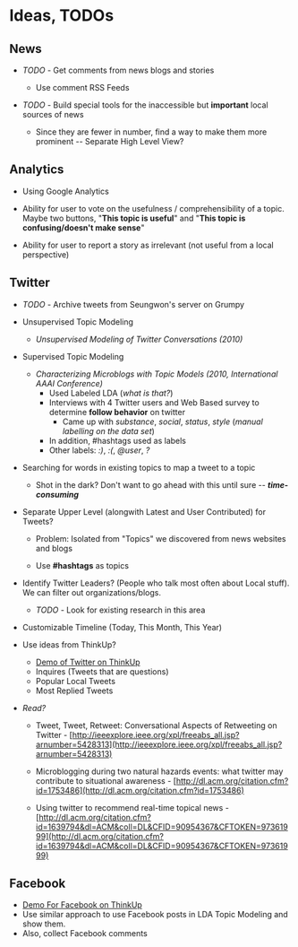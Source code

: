 # Ideas, TODOs

## News

* *TODO* - Get comments from news blogs and stories    
    * Use comment RSS Feeds   

* *TODO* - Build special tools for the inaccessible but **important** local sources of news      
    * Since they are fewer in number, find a way to make them more prominent -- Separate High Level View?

## Analytics

* Using Google Analytics  

* Ability for user to vote on the usefulness / comprehensibility of a topic. Maybe two buttons, "**This topic is useful**" and "**This topic is confusing/doesn't make sense**"   

* Ability for user to report a story as irrelevant (not useful from a local perspective)  


## Twitter

* *TODO* - Archive tweets from Seungwon's server on Grumpy

* Unsupervised Topic Modeling
  * *Unsupervised Modeling of Twitter Conversations (2010)*   

            
* Supervised Topic Modeling   
    * *Characterizing Microblogs with Topic Models (2010, International AAAI Conference)*   
        * Used Labeled LDA  (*what is that?*)
        * Interviews with 4 Twitter users and Web Based survey to determine **follow behavior** on twitter  
            * Came up with *substance*, *social*, *status*, *style* (*manual labelling on the data set*)  
        * In addition, #hashtags used as labels
        * Other labels: *:)*, *:(*, *@user*, *?*

* Searching for words in existing topics to map a tweet to a topic    
    * Shot in the dark? Don't want to go ahead with this until sure -- ***time-consuming***

* Separate Upper Level (alongwith Latest and User Contributed) for Tweets?    
    * Problem: Isolated from "Topics" we discovered from news websites and blogs

    * Use **#hashtags** as topics

* Identify Twitter Leaders? (People who talk most often about Local stuff). We can filter out organizations/blogs.  
    * *TODO* - Look for existing research in this area   


* Customizable Timeline (Today, This Month, This Year)  


* Use ideas from ThinkUp?  
    * [Demo of Twitter on ThinkUp](http://expertlabs.aaas.org/thinkup01/?u=whitehouse&n=twitter)
    * Inquires (Tweets that are questions)
    * Popular Local Tweets
    * Most Replied Tweets

* *Read?*
    * Tweet, Tweet, Retweet: Conversational Aspects of Retweeting on Twitter - [http://ieeexplore.ieee.org/xpl/freeabs_all.jsp?arnumber=5428313](http://ieeexplore.ieee.org/xpl/freeabs_all.jsp?arnumber=5428313)

    * Microblogging during two natural hazards events: what twitter may contribute to situational awareness - [http://dl.acm.org/citation.cfm?id=1753486](http://dl.acm.org/citation.cfm?id=1753486)
    
    * Using twitter to recommend real-time topical news - [http://dl.acm.org/citation.cfm?id=1639794&dl=ACM&coll=DL&CFID=90954367&CFTOKEN=97361999](http://dl.acm.org/citation.cfm?id=1639794&dl=ACM&coll=DL&CFID=90954367&CFTOKEN=97361999)

## Facebook

* [Demo For Facebook on ThinkUp](http://expertlabs.aaas.org/thinkup01/?u=The+White+House&n=facebook+page)
* Use similar approach to use Facebook posts in LDA Topic Modeling and show them. 
* Also, collect Facebook comments
